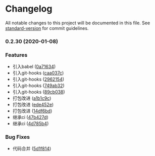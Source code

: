 # Changelog

All notable changes to this project will be documented in this file. See [standard-version](https://github.com/conventional-changelog/standard-version) for commit guidelines.

### 0.2.30 (2020-01-08)


### Features

* 引入babel ([0a71634](https://github.com/cg669/paat-ui/commit/0a71634c4b2366756a77476a85c85326f2c360e9))
* 引入git-hooks ([caa037c](https://github.com/cg669/paat-ui/commit/caa037ce49c9fc9bc01c2ecbc36dbac0f8ea4bbf))
* 引入git-hooks ([2962154](https://github.com/cg669/paat-ui/commit/29621541e692e513d12aaad5e0b6e5ecefbe0cc1))
* 引入git-hooks ([749ab32](https://github.com/cg669/paat-ui/commit/749ab32caa5ef11eeaa52035bfef0fedc23ade5a))
* 引入git-hooks ([89cb038](https://github.com/cg669/paat-ui/commit/89cb0381e0fe06f4401ec0706a14f1c06da99280))
* 打包改进 ([a1b1c9c](https://github.com/cg669/paat-ui/commit/a1b1c9c60948ed224fcf3bb3228595b876376005))
* 打包改进 ([ede452e](https://github.com/cg669/paat-ui/commit/ede452e21880079c897a001c77b3f4e998ae2ee0))
* 打包改进 ([14df6bd](https://github.com/cg669/paat-ui/commit/14df6bd51c753eceedfdb022fc29a768ecf625b0))
* 继承ci ([47b427d](https://github.com/cg669/paat-ui/commit/47b427d533afb67b1659ca09855abc4ad428067e))
* 继承ci ([4d785b4](https://github.com/cg669/paat-ui/commit/4d785b44838b299ea6d790af3d1145983d4d1f6a))


### Bug Fixes

* 代码合并 ([5d1f814](https://github.com/cg669/paat-ui/commit/5d1f814c3ad397ce8a50032af588155f18663a6b))
